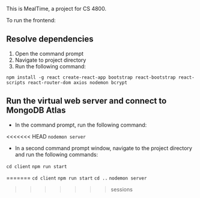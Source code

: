 This is MealTime, a project for CS 4800.

To run the frontend:

## Resolve dependencies

1. Open the command prompt
2. Navigate to project directory
3. Run the following command:

`npm install -g react create-react-app bootstrap react-bootstrap react-scripts react-router-dom axios nodemon bcrypt`

## Run the virtual web server and connect to MongoDB Atlas

* In the command prompt, run the following command:

<<<<<<< HEAD
`nodemon server`

* In a second command prompt window, navigate to the project directory and run the following commands:

`cd client`
`npm run start`

=======
`cd client`
`npm run start`
`cd ..`
`nodemon server`
>>>>>>> sessions
